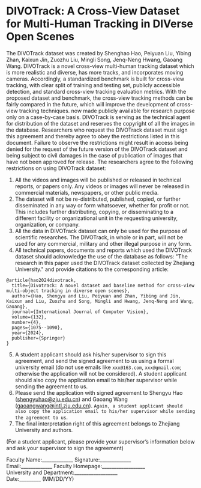 # DIVOTrack: A Cross-View Dataset for Multi-Human Tracking in DIVerse Open Scenes

The DIVOTrack dataset was created by Shenghao Hao, Peiyuan Liu, Yibing Zhan, Kaixun Jin, Zuozhu Liu, Mingli Song, Jenq-Neng Hwang, Gaoang Wang. 
DIVOTrack is a novel cross-view multi-human tracking dataset which is more realistic and diverse, has more tracks, and incorporates moving cameras. Accordingly, a standardized benchmark is built for cross-view tracking, with clear split of training and testing set, publicly accessible detection, and standard cross-view tracking evaluation metrics. With the proposed dataset and benchmark, the cross-view tracking methods can be fairly compared in the future, which will improve the development of cross-view tracking techniques.
now made publicly available for 
research purpose only on a case-by-case basis. DIVOTrack is serving as the technical agent for distribution of the 
dataset and reserves the copyright of all the images in the database. Researchers who request the DIVOTrack 
dataset must sign this agreement and thereby agree to obey the restrictions listed in this document. Failure 
to observe the restrictions might result in access being denied for the request of the future version of the 
DIVOTrack dataset and being subject to civil damages in the case of publication of images that have not been 
approved for release. The researchers agree to the following restrictions on using DIVOTrack dataset: 


1. All the videos and images will be published or released in technical reports, or papers only. Any videos or 
images will never be released in commercial materials, newspapers, or other public media.
2. The dataset will not be re-distributed, published, copied, or further disseminated in any way or form 
whatsoever, whether for profit or not. This includes further distributing, copying, or disseminating to a 
different facility or organizational unit in the requesting university, organization, or company.
3. All the data in DIVOTrack dataset can only be used for the purpose of scientific researches. The DIVOTrack, in whole or in part, will not be used for any commercial, military and other illegal purpose in any form.
4. All technical papers, documents and reports which used the DIVOTrack dataset should acknowledge the 
use of the database as follows: "The research in this paper used the DIVOTrack dataset collected by Zhejiang University." and provide citations to the corresponding article:
```
@article{hao2024divotrack,
  title={Divotrack: A novel dataset and baseline method for cross-view multi-object tracking in diverse open scenes},
  author={Hao, Shengyu and Liu, Peiyuan and Zhan, Yibing and Jin, Kaixun and Liu, Zuozhu and Song, Mingli and Hwang, Jenq-Neng and Wang, Gaoang},
  journal={International Journal of Computer Vision},
  volume={132},
  number={4},
  pages={1075--1090},
  year={2024},
  publisher={Springer}
}
```
5. A student applicant should ask his/her supervisor to sign this agreement, and send the signed agreement to 
us using a formal university email (do not use emails like ```xxx@163.com```, ```xxx@gmail.com```; otherwise the 
application will not be considered). A student applicant should also copy the application email to his/her 
supervisor while sending the agreement to us. 
6. Please send the application with signed agreement to Shengyu Hao (shengyuhao@zju.edu.cn) and Gaoang Wang (gaoangwang@intl.zju.edu.cn). ```Again, a student applicant should also copy the application email to his/her supervisor while sending the agreement to us```. 
7. The final interpretation right of this agreement belongs to Zhejiang University and authors.

(For a student applicant, please provide your supervisor’s information below and ask your supervisor to sign the 
agreement)

Faculty Name:_____________ Signature:_____________ \
Email:_____________
Faculty Homepage:__________________ \
University and Department:__________________ \
Date:_________ (MM/DD/YY)


